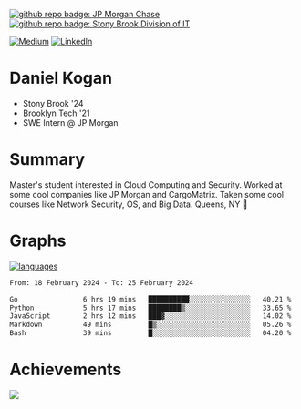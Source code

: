 [![github repo badge: JP Morgan Chase](https://img.shields.io/badge/JP_Morgan_Chase--181717?color=blue)](https://careers.jpmorgan.com/in/en/students/programs/software-engineer-summer?search=&tags=location__Americas__UnitedStatesofAmerica)
[![github repo badge: Stony Brook Division of IT](https://img.shields.io/badge/Stony%20Brook%20Division%20of%20IT--181717?color=red)](https://it.stonybrook.edu/)

[![Medium](https://img.shields.io/badge/Medium-12100E?logo=medium&logoColor=white)](https://medium.com/@danielkoganx) [![LinkedIn](https://img.shields.io/badge/LinkedIn-%230077B5.svg?logo=linkedin&logoColor=white)](https://linkedin.com/in/danielkogan123)
# Daniel Kogan

- Stony Brook '24
- Brooklyn Tech '21
- SWE Intern @ JP Morgan

# Summary

Master's student interested in Cloud Computing and Security. Worked at some cool companies like JP Morgan and CargoMatrix. Taken some cool courses like Network Security, OS, and Big Data. Queens, NY 📍


# Graphs

<div style="width: 100%">

[![languages](https://github-readme-stats.vercel.app/api/top-langs/?username=daminals&langs_count=8&hide=html&layout=compact)](https://github-readme-stats.vercel.app/api/top-langs/?username=daminals&langs_count=8&hide=html&layout=compact)
</div>

<!--START_SECTION:waka-->

```txt
From: 18 February 2024 - To: 25 February 2024

Go                6 hrs 19 mins   ██████████░░░░░░░░░░░░░░░   40.21 %
Python            5 hrs 17 mins   ████████▒░░░░░░░░░░░░░░░░   33.65 %
JavaScript        2 hrs 12 mins   ███▓░░░░░░░░░░░░░░░░░░░░░   14.02 %
Markdown          49 mins         █▒░░░░░░░░░░░░░░░░░░░░░░░   05.26 %
Bash              39 mins         █░░░░░░░░░░░░░░░░░░░░░░░░   04.20 %
```

<!--END_SECTION:waka-->

# Achievements 

![](https://github-profile-trophy.vercel.app/?username=daminals&theme=onestar&no-frame=true&no-bg=false&margin-w=4)

